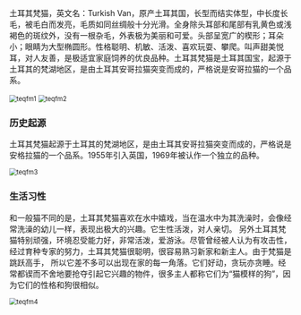 土耳其梵猫，英文名：Turkish Van，原产土耳其国，长型而结实体型，中长度长毛，被毛白而发亮，毛质如同丝绸般十分光滑。全身除头耳部和尾部有乳黄色或浅褐色的斑纹外，没有一根杂毛，外表极为美丽和可爱。头部呈宽广的楔形；耳朵小；眼睛为大型椭圆形。性格聪明、机敏、活泼、喜欢玩耍、攀爬。叫声甜美悦耳，对人友善，是极适宜家庭饲养的优良品种。土耳其梵猫是土耳其国宝，起源于土耳其的梵湖地区，是由土耳其安哥拉猫突变而成的，严格说是安哥拉猫的一个品系。

<img src="https://cdn.jsdelivr.net/gh/six3git/six3git.github.com/images/teqfm1.jpg" alt="teqfm1" style="zoom:80%;" />

<img src="https://cdn.jsdelivr.net/gh/six3git/six3git.github.com/images/teqfm12.jpg" alt="teqfm2" style="zoom:80%;" />

### 历史起源

土耳其梵猫起源于土耳其的梵湖地区，是由土耳其安哥拉猫突变而成的，严格说是安格拉猫的一个品系。1955年引入英国，1969年被认作一个独立的品种。

<img src="https://cdn.jsdelivr.net/gh/six3git/six3git.github.com/images/teqfm13.jpg" alt="teqfm3" style="zoom:80%;" />

### 生活习性

和一般猫不同的是，土耳其梵猫喜欢在水中嬉戏，当在温水中为其洗澡时，会像经常洗澡的幼儿一样，表现出极大的兴趣。它生性活泼，对人亲切。
另外土耳其梵猫特别顽强，环境忍受能力好，非常活泼，爱游泳。尽管曾经被人认为有攻击性，经过育种专家的努力，土耳其梵猫很聪明，很容易熟习新家和新主人。由于梵猫是跳跃高手， 所以它差不多可以出现在家的每一角落。它们好动，贪玩亦贪睡。经常都锲而不舍地要抢夺引起它兴趣的物件，很多主人都称它们为“猫模样的狗”，因为它们的性格和狗很相似。

<img src="https://cdn.jsdelivr.net/gh/six3git/six3git.github.com/images/teqfm14.jpg" alt="teqfm4" style="zoom:80%;" />